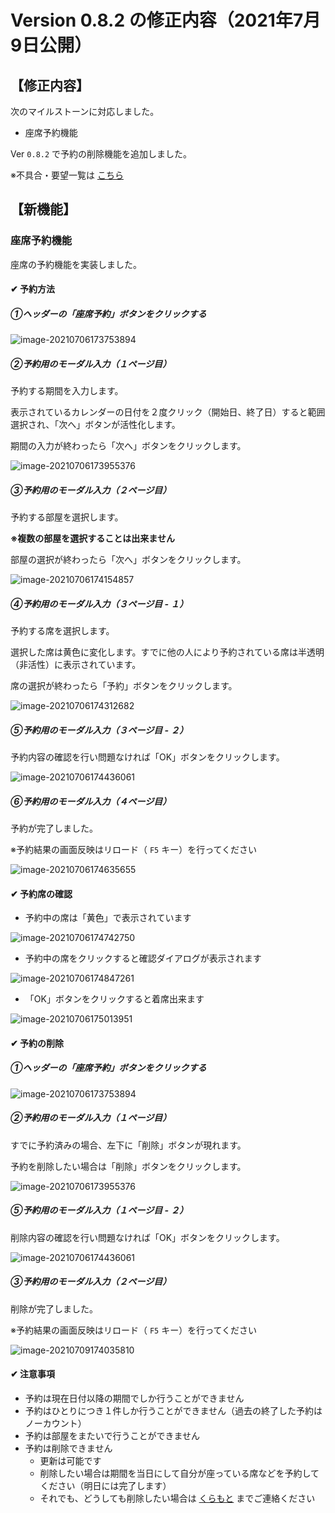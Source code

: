 # Version 0.8.2 の修正内容（2021年7月9日公開）

## 【修正内容】

次のマイルストーンに対応しました。

- 座席予約機能



Ver `0.8.2` で予約の削除機能を追加しました。 



※不具合・要望一覧は [こちら](https://github.com/a-kodama/WFP_beta_test/blob/master/README.md)

## 【新機能】

### 座席予約機能

座席の予約機能を実装しました。



#### ✔ 予約方法

##### ①ヘッダーの「座席予約」ボタンをクリックする

![image-20210706173753894](https://user-images.githubusercontent.com/19407009/124574847-d4f86f80-de85-11eb-8c7b-96d19ed8c972.png)

##### ②予約用のモーダル入力（１ページ目）

予約する期間を入力します。

表示されているカレンダーの日付を２度クリック（開始日、終了日）すると範囲選択され、「次へ」ボタンが活性化します。

期間の入力が終わったら「次へ」ボタンをクリックします。

![image-20210706173955376](https://user-images.githubusercontent.com/19407009/124574917-e6da1280-de85-11eb-99d0-a6a3ceb763aa.png)

##### ③予約用のモーダル入力（２ページ目）

予約する部屋を選択します。

**※複数の部屋を選択することは出来ません**

部屋の選択が終わったら「次へ」ボタンをクリックします。

![image-20210706174154857](https://user-images.githubusercontent.com/19407009/124574981-f48f9800-de85-11eb-9c0b-3a260efc2e77.png)

##### ④予約用のモーダル入力（３ページ目 - １）

予約する席を選択します。

選択した席は黄色に変化します。すでに他の人により予約されている席は半透明（非活性）に表示されています。

席の選択が終わったら「予約」ボタンをクリックします。

![image-20210706174312682](https://user-images.githubusercontent.com/19407009/124575174-20128280-de86-11eb-96cf-425fe00f3abc.png)

##### ⑤予約用のモーダル入力（３ページ目 - ２）

予約内容の確認を行い問題なければ「OK」ボタンをクリックします。

![image-20210706174436061](https://user-images.githubusercontent.com/19407009/124575238-2e609e80-de86-11eb-95b5-701538672f85.png)

##### ⑥予約用のモーダル入力（４ページ目）

予約が完了しました。

※予約結果の画面反映はリロード（ `F5` キー）を行ってください

![image-20210706174635655](https://user-images.githubusercontent.com/19407009/124575277-39b3ca00-de86-11eb-94cf-064d3f27fe9a.png)



#### ✔ 予約席の確認

- 予約中の席は「黄色」で表示されています

![image-20210706174742750](https://user-images.githubusercontent.com/19407009/124575341-489a7c80-de86-11eb-8606-9461b1da5a68.png)

- 予約中の席をクリックすると確認ダイアログが表示されます

![image-20210706174847261](https://user-images.githubusercontent.com/19407009/124575424-5bad4c80-de86-11eb-8e04-638ebbb678fe.png)

- 「OK」ボタンをクリックすると着席出来ます

![image-20210706175013951](https://user-images.githubusercontent.com/19407009/124575482-67007800-de86-11eb-8c9c-fe7df0ba86c5.png)





#### ✔ 予約の削除

##### ①ヘッダーの「座席予約」ボタンをクリックする

![image-20210706173753894](https://user-images.githubusercontent.com/19407009/124574847-d4f86f80-de85-11eb-8c7b-96d19ed8c972.png)

##### ②予約用のモーダル入力（１ページ目）

すでに予約済みの場合、左下に「削除」ボタンが現れます。

予約を削除したい場合は「削除」ボタンをクリックします。

![image-20210706173955376](https://user-images.githubusercontent.com/19407009/125049845-5ea17a80-e0dc-11eb-99b1-59133e54ef42.png)

##### ⑤予約用のモーダル入力（１ページ目 - ２）

削除内容の確認を行い問題なければ「OK」ボタンをクリックします。

![image-20210706174436061](https://user-images.githubusercontent.com/19407009/125050108-9f998f00-e0dc-11eb-8833-001cfede409d.png)

##### ③予約用のモーダル入力（２ページ目）

削除が完了しました。

※予約結果の画面反映はリロード（ `F5` キー）を行ってください

![image-20210709174035810](C:\Users\kuramoto\AppData\Roaming\Typora\typora-user-images\image-20210709174035810.png)



#### ✔ 注意事項

- 予約は現在日付以降の期間でしか行うことができません
- 予約はひとりにつき１件しか行うことができません（過去の終了した予約はノーカウント）
- 予約は部屋をまたいで行うことができません
- 予約は削除できません
  - 更新は可能です
  - 削除したい場合は期間を当日にして自分が座っている席などを予約してください（明日には完了します）
  - それでも、どうしても削除したい場合は [くらもと](kuramoto@pscsrv.co.jp) までご連絡ください
